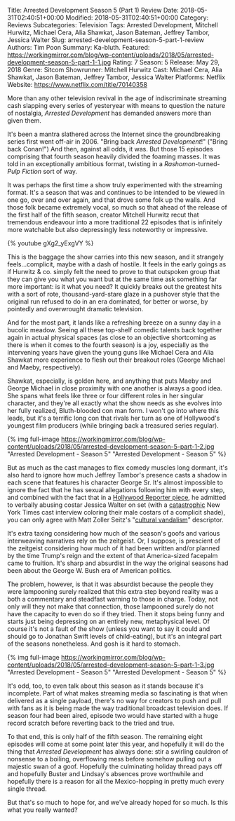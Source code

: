 Title: Arrested Development Season 5 (Part 1) Review
Date: 2018-05-31T02:40:51+00:00
Modified: 2018-05-31T02:40:51+00:00
Category: Reviews
Subcategories: Television
Tags: Arrested Development, Mitchell Hurwitz, Michael Cera, Alia Shawkat, Jason Bateman, Jeffrey Tambor, Jessica Walter
Slug: arrested-development-season-5-part-1-review
Authors: Tim Poon
Summary: Ka-bluth.
Featured: https://workingmirror.com/blog/wp-content/uploads/2018/05/arrested-development-season-5-part-1-1.jpg
Rating: 7
Season: 5
Release: May 29, 2018
Genre: Sitcom
Showrunner: Mitchell Hurwitz
Cast: Michael Cera, Alia Shawkat, Jason Bateman, Jeffrey Tambor, Jessica Walter
Platforms: Netflix
Website: https://www.netflix.com/title/70140358

More than any other television revival in the age of indiscriminate streaming cash slapping every series of yesteryear with means to question the nature of nostalgia, *Arrested Development* has demanded answers more than given them.

It's been a mantra slathered across the Internet since the groundbreaking series first went off-air in 2006. "Bring back *Arrested Development*!" ("Bring back Conan!") And then, against all odds, it was. But those 15 episodes comprising that fourth season heavily divided the foaming masses. It was told in an exceptionally ambitious format, twisting in a *Rashomon*-turned-*Pulp Fiction* sort of way.

It was perhaps the first time a show truly experimented with the streaming format. It's a season that was and continues to be intended to be viewed in one go, over and over again, and that drove some folk up the walls. And those folk became extremely vocal, so much so that ahead of the release of the first half of the fifth season, creator Mitchell Hurwitz recut that tremendous endeavour into a more traditional 22 episodes that is infinitely more watchable but also depressingly less noteworthy or impressive.

{% youtube gXg2_yExgVY %}

This is the baggage the show carries into this new season, and it strangely feels...complicit, maybe with a dash of hostile. It feels in the early goings as if Hurwitz & co. simply felt the need to prove to that outspoken group that they can give you what you want but at the same time ask something far more important: is it what you need? It quickly breaks out the greatest hits with a sort of rote, thousand-yard-stare glaze in a pushover style that the original run refused to do in an era dominated, for better or worse, by pointedly and overwrought dramatic television.

And for the most part, it lands like a refreshing breeze on a sunny day in a bucolic meadow. Seeing all these top-shelf comedic talents back together again in actual physical spaces (as close to an objective shortcoming as there is when it comes to the fourth season) is a joy, especially as the intervening years have given the young guns like Michael Cera and Alia Shawkat more experience to flesh out their breakout roles (George Michael and Maeby, respectively).

Shawkat, especially, is golden here, and anything that puts Maeby and George Michael in close proximity with one another is always a good idea. She spans what feels like three or four different roles in her singular character, and they're all exactly what the show needs as she evolves into her fully realized, Bluth-blooded con man form. I won't go into where this leads, but it's a terrific long con that rivals her turn as one of Hollywood's youngest film producers (while bringing back a treasured series regular).

{% img full-image https://workingmirror.com/blog/wp-content/uploads/2018/05/arrested-development-season-5-part-1-2.jpg "Arrested Development - Season 5" "Arrested Development - Season 5" %}

But as much as the cast manages to flex comedy muscles long dormant, it's also hard to ignore how much Jeffrey Tambor's presence casts a shadow in each scene that features his character George Sr. It's almost impossible to ignore the fact that he has sexual allegations following him with every step, and combined with the fact that in a [Hollywood Reporter piece](https://www.hollywoodreporter.com/features/lines-got-blurred-jeffrey-tambor-an-up-close-look-at-harassment-claims-transparent-1108939), he admitted to verbally abusing costar Jessica Walter on set (with a [catastrophic](https://www.nytimes.com/2018/05/23/arts/television/arrested-development-netflix-interview-jeffrey-tambor.html) New York Times cast interview coloring their male costars of a complicit shade), you can only agree with Matt Zoller Seitz's "[cultural vandalism](http://www.vulture.com/2018/05/the-cultural-vandalism-of-jeffrey-tambor.html)" descriptor.

It's extra taxing considering how much of the season's goofs and various interweaving narratives rely on the zeitgeist. Or, I suppose, is prescient of the zeitgeist considering how much of it had been written and/or planned by the time Trump's reign and the extent of that America-sized facepalm came to fruition. It's sharp and absurdist in the way the original seasons had been about the George W. Bush era of American politics.

The problem, however, is that it was absurdist because the people they were lampooning surely realized that this extra step beyond reality was a both a commentary and steadfast warning to those in charge. Today, not only will they not make that connection, those lampooned surely do not have the capacity to even do so if they tried. Then it stops being funny and starts just being depressing on an entirely new, metaphysical level. Of course it's not a fault of the show (unless you want to say it could and should go to Jonathan Swift levels of child-eating), but it's an integral part of the seasons nonetheless. And gosh is it hard to stomach.

{% img full-image https://workingmirror.com/blog/wp-content/uploads/2018/05/arrested-development-season-5-part-1-3.jpg "Arrested Development - Season 5" "Arrested Development - Season 5" %}

It's odd, too, to even talk about this season as it stands because it's incomplete. Part of what makes streaming media so fascinating is that when delivered as a single payload, there's no way for creators to push and pull with fans as it is being made the way traditional broadcast television does. If season four had been aired, episode two would have started with a huge record scratch before reverting back to the tried and true.

To that end, this is only half of the fifth season. The remaining eight episodes will come at some point later this year, and hopefully it will do the thing that *Arrested Development* has always done: stir a swirling cauldron of nonsense to a boiling, overflowing mess before somehow pulling out a majestic swan of a goof. Hopefully the culminating holiday thread pays off and hopefully Buster and Lindsay's absences prove worthwhile and hopefully there is a reason for all the Mexico-hopping in pretty much every single thread.

But that's so much to hope for, and we've already hoped for so much. Is this what you really wanted?
